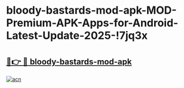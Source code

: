 # bloody-bastards-mod-apk-MOD-Premium-APK-Apps-for-Android-Latest-Update-2025-!7jq3x

# <h2><a href="https://wp829p.esa.edu.pl?title=bloody-bastards-mod-apk&ref=7jq3x">🔗👉 🔴 bloody-bastards-mod-apk</a></h2>

[![acn](https://github.com/user-attachments/assets/0f9c940e-d8b0-45ae-aac7-cd30a18b3e1c)](https://wp829p.esa.edu.pl?title=bloody-bastards-mod-apk&ref=7jq3x)

